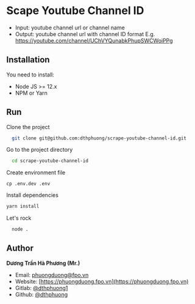 # Scape Youtube Channel ID

- Input: youtube channel url or channel name
- Output: youtube channel url with channel ID format
E.g. https://youtube.com/channel/UChVYQunabkPhupSWCWoiPPg

## Installation

You need to install:
- Node JS >= 12.x
- NPM or Yarn

## Run

Clone the project

```bash
  git clone git@github.com:dthphuong/scrape-youtube-channel-id.git
```

Go to the project directory

```bash
  cd scrape-youtube-channel-id
```

Create environment file
```
cp .env.dev .env
```

Install dependencies
```bash
yarn install
```

Let's rock

```bash
  node .
```

## Author
**Dương Trần Hà Phương (Mr.)**
- Email: [phuongduong@fpo.vn](mailto:phuongduong@fpo.vn)
- Website: [https://phuongduong.fpo.vn](https://phuongduong.fpo.vn)
- Gitlab: [@dthphuong1](https://gitlab.com/dthphuong1)
- Github: [@dthphuong](https://github.com/dthphuong)
